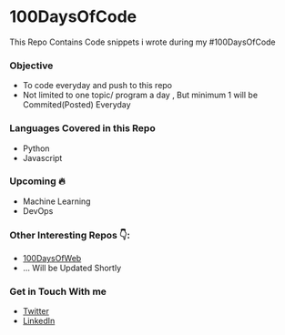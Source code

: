 # 100DaysOfCode
This Repo Contains Code snippets i wrote during my #100DaysOfCode


### Objective
- To code everyday and push to this repo
- Not limited to one topic/ program a day , But minimum 1 will be Commited(Posted) Everyday

### Languages Covered in this Repo
- Python
- Javascript

### Upcoming 🔥
- Machine Learning
- DevOps

### Other Interesting Repos 👇:
- [100DaysOfWeb](https://github.com/DilLip-Chowdary-Codes/100DaysOfWeb)
- ... Will be Updated Shortly

### Get in Touch With me 
- [Twitter](https://twitter.com/DilLip_Rayapati)
- [LinkedIn](https://www.linkedin.com/in/dillip-chowdary/)
